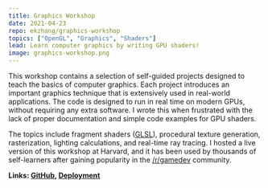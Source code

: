 ```yaml
---
title: Graphics Workshop
date: 2021-04-23
repo: ekzhang/graphics-workshop
topics: ["OpenGL", "Graphics", "Shaders"]
lead: Learn computer graphics by writing GPU shaders!
image: graphics-workshop.png
---
```


This workshop contains a selection of self-guided projects designed to teach the
basics of computer graphics. Each project introduces an important graphics
technique that is extensively used in real-world applications. The code is
designed to run in real time on modern GPUs, without requiring any extra
software. I wrote this when frustrated with the lack of proper documentation and
simple code examples for GPU shaders.

The topics include fragment shaders
([GLSL](https://en.wikipedia.org/wiki/OpenGL_Shading_Language)), procedural
texture generation, rasterization, lighting calculations, and real-time ray
tracing. I hosted a live version of this workshop at Harvard, and it has been
used by thousands of self-learners after gaining popularity in the
[/r/gamedev](https://www.reddit.com/r/gamedev/) community.

**Links: [GitHub](https://github.com/ekzhang/graphics-workshop),
[Deployment](https://www.ekzhang.com/graphics-workshop/)**
